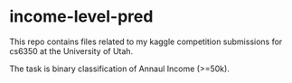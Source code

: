 # income-level-pred

This repo contains files related to my kaggle competition submissions for cs6350 at the University of Utah.

The task is binary classification of Annaul Income (>=50k).
